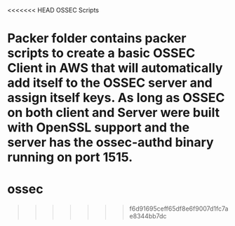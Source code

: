 <<<<<<< HEAD
OSSEC Scripts

Packer folder contains packer scripts to create a basic OSSEC Client in AWS that will automatically add itself to the OSSEC server and assign itself keys.
As long as OSSEC on both client and Server were built with OpenSSL support and the server has the ossec-authd binary running on port 1515.
=======
# ossec
>>>>>>> f6d91695ceff65df8e6f9007d1fc7ae8344bb7dc
